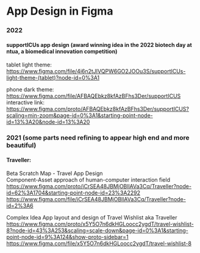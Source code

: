 # App Design in Figma

### 2022 
#### supportICUs app design (award winning idea in the 2022 biotech day at ntua, a biomedical innovation competition)
tablet light theme: https://www.figma.com/file/4i6n2tJIVQPW6GO2JOOu3S/supportICUs-light-theme-(tablet)?node-id=0%3A1

phone dark theme: https://www.figma.com/file/AFBAQEbkz8kfAzBFhs3Der/supportICUS  
interactive link: https://www.figma.com/proto/AFBAQEbkz8kfAzBFhs3Der/supportICUS?scaling=min-zoom&page-id=0%3A1&starting-point-node-id=13%3A20&node-id=13%3A20


### 2021 (some parts need refining to appear high end and more beautiful)
#### Traveller:  
Beta Scratch Map - Travel App Design  
Component-Asset approach of human-computer interaction field  
https://www.figma.com/proto/iCrSEA48JBMjOBllAVa3Cq/Traveller?node-id=62%3A1704&starting-point-node-id=23%3A2292  
https://www.figma.com/file/iCrSEA48JBMjOBllAVa3Cq/Traveller?node-id=2%3A6

Complex Idea App layout and design of Travel Wishlist aka Traveller  
https://www.figma.com/proto/x5Y5O7n6dkHGLoocc2ygdT/travel-wishlist-8?node-id=43%3A253&scaling=scale-down&page-id=0%3A1&starting-point-node-id=9%3A124&show-proto-sidebar=1  
https://www.figma.com/file/x5Y5O7n6dkHGLoocc2ygdT/travel-wishlist-8
